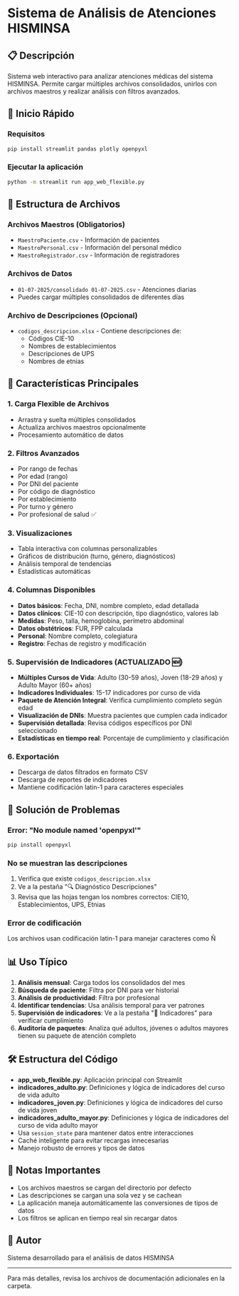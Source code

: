 # Sistema de Análisis de Atenciones HISMINSA

## 📋 Descripción
Sistema web interactivo para analizar atenciones médicas del sistema HISMINSA. Permite cargar múltiples archivos consolidados, unirlos con archivos maestros y realizar análisis con filtros avanzados.

## 🚀 Inicio Rápido

### Requisitos
```bash
pip install streamlit pandas plotly openpyxl
```

### Ejecutar la aplicación
```bash
python -m streamlit run app_web_flexible.py
```

## 📁 Estructura de Archivos

### Archivos Maestros (Obligatorios)
- `MaestroPaciente.csv` - Información de pacientes
- `MaestroPersonal.csv` - Información del personal médico
- `MaestroRegistrador.csv` - Información de registradores

### Archivos de Datos
- `01-07-2025/consolidado 01-07-2025.csv` - Atenciones diarias
- Puedes cargar múltiples consolidados de diferentes días

### Archivo de Descripciones (Opcional)
- `codigos_descripcion.xlsx` - Contiene descripciones de:
  - Códigos CIE-10
  - Nombres de establecimientos
  - Descripciones de UPS
  - Nombres de etnias

## 🎯 Características Principales

### 1. Carga Flexible de Archivos
- Arrastra y suelta múltiples consolidados
- Actualiza archivos maestros opcionalmente
- Procesamiento automático de datos

### 2. Filtros Avanzados
- Por rango de fechas
- Por edad (rango)
- Por DNI del paciente
- Por código de diagnóstico
- Por establecimiento
- Por turno y género
- Por profesional de salud ✅

### 3. Visualizaciones
- Tabla interactiva con columnas personalizables
- Gráficos de distribución (turno, género, diagnósticos)
- Análisis temporal de tendencias
- Estadísticas automáticas

### 4. Columnas Disponibles
- **Datos básicos**: Fecha, DNI, nombre completo, edad detallada
- **Datos clínicos**: CIE-10 con descripción, tipo diagnóstico, valores lab
- **Medidas**: Peso, talla, hemoglobina, perímetro abdominal
- **Datos obstétricos**: FUR, FPP calculada
- **Personal**: Nombre completo, colegiatura
- **Registro**: Fechas de registro y modificación

### 5. Supervisión de Indicadores (ACTUALIZADO 🆕)
- **Múltiples Cursos de Vida**: Adulto (30-59 años), Joven (18-29 años) y Adulto Mayor (60+ años)
- **Indicadores Individuales**: 15-17 indicadores por curso de vida
- **Paquete de Atención Integral**: Verifica cumplimiento completo según edad
- **Visualización de DNIs**: Muestra pacientes que cumplen cada indicador
- **Supervisión detallada**: Revisa códigos específicos por DNI seleccionado
- **Estadísticas en tiempo real**: Porcentaje de cumplimiento y clasificación

### 6. Exportación
- Descarga de datos filtrados en formato CSV
- Descarga de reportes de indicadores
- Mantiene codificación latin-1 para caracteres especiales

## 🔧 Solución de Problemas

### Error: "No module named 'openpyxl'"
```bash
pip install openpyxl
```

### No se muestran las descripciones
1. Verifica que existe `codigos_descripcion.xlsx`
2. Ve a la pestaña "🔍 Diagnóstico Descripciones"
3. Revisa que las hojas tengan los nombres correctos: CIE10, Establecimientos, UPS, Etnias

### Error de codificación
Los archivos usan codificación latin-1 para manejar caracteres como Ñ

## 📊 Uso Típico

1. **Análisis mensual**: Carga todos los consolidados del mes
2. **Búsqueda de paciente**: Filtra por DNI para ver historial
3. **Análisis de productividad**: Filtra por profesional
4. **Identificar tendencias**: Usa análisis temporal para ver patrones
5. **Supervisión de indicadores**: Ve a la pestaña "🎯 Indicadores" para verificar cumplimiento
6. **Auditoría de paquetes**: Analiza qué adultos, jóvenes o adultos mayores tienen su paquete de atención completo

## 🛠️ Estructura del Código

- **app_web_flexible.py**: Aplicación principal con Streamlit
- **indicadores_adulto.py**: Definiciones y lógica de indicadores del curso de vida adulto
- **indicadores_joven.py**: Definiciones y lógica de indicadores del curso de vida joven
- **indicadores_adulto_mayor.py**: Definiciones y lógica de indicadores del curso de vida adulto mayor
- Usa `session_state` para mantener datos entre interacciones
- Caché inteligente para evitar recargas innecesarias
- Manejo robusto de errores y tipos de datos

## 📝 Notas Importantes

- Los archivos maestros se cargan del directorio por defecto
- Las descripciones se cargan una sola vez y se cachean
- La aplicación maneja automáticamente las conversiones de tipos de datos
- Los filtros se aplican en tiempo real sin recargar datos

## 👤 Autor
Sistema desarrollado para el análisis de datos HISMINSA

---
Para más detalles, revisa los archivos de documentación adicionales en la carpeta.